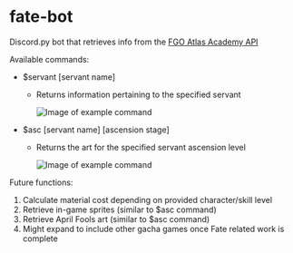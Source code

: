 # fate-bot
Discord.py bot that retrieves info from the [FGO Atlas Academy API](https://api.atlasacademy.io/docs#/)

Available commands: 

* $servant [servant name]
  * Returns information pertaining to the specified servant
  
    ![Image of example command](https://i.gyazo.com/3460078bdbf4ac43d8a8739c0f748da8.png)
    
* $asc [servant name] [ascension stage]
  *  Returns the art for the specified servant ascension level
  
     ![Image of example command](https://i.gyazo.com/17a579c1023328c08e7ae3ad254d8a77.png)
     
Future functions:
1. Calculate material cost depending on provided character/skill level
2. Retrieve in-game sprites (similar to $asc command)
3. Retrieve April Fools art (similar to $asc command)
4. Might expand to include other gacha games once Fate related work is complete
